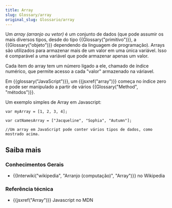 ```yaml
---
title: Array
slug: Glossary/array
original_slug: Glossario/array
---
```

Um _array (arranjo ou vetor)_ é um conjunto de dados (que pode assumir os mais diversos tipos, desde do tipo {{Glossary("primitivo")}}, a {{Glossary("objeto")}} dependendo da linguagem de programação). Arrays são utilizados para armazenar mais de um valor em uma única variável. Isso é comparável a uma variável que pode armazenar apenas um valor.

Cada item do array tem um número ligado a ele, chamado de índice numérico, que permite acesso a cada "valor" armazenado na váriavel.

Em {{glossary("JavaScript")}}, um {{jsxref("array")}} começa no índice zero e pode ser manipulado a partir de vários {{Glossary("Method", "métodos")}}.

Um exemplo simples de Array em Javascript:

```
var myArray = [1, 2, 3, 4];

var catNamesArray = ["Jacqueline", "Sophia", "Autumn"];

//Um array em JavaScript pode conter vários tipos de dados, como mostrado acima.
```

## Saiba mais

### Conhecimentos Gerais

- {{Interwiki("wikipedia", "Arranjo (computação)", "Array")}} no Wikipedia

### Referência técnica

- {{jsxref("Array")}} Javascript no MDN
